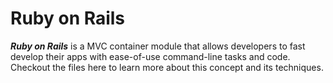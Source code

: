 # Ruby on Rails

**_Ruby on Rails_** is a MVC container module that allows developers to fast develop their apps with ease-of-use
command-line tasks and code. Checkout the files here to learn more about this concept and its techniques.
